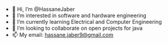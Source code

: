 - 👋 Hi, I’m @HassaneJaber
- 👀 I’m interested in software and hardware engineering
- 🌱 I’m currently learning Electrical and Computer Engineering
- 💞️ I’m looking to collaborate on open projects for java
- 📫  My email: hassane.jaber9@gmail.com

<!---
HassaneJaber/HassaneJaber is a ✨ special ✨ repository because its `README.md` (this file) appears on your GitHub profile.
You can click the Preview link to take a look at your changes.
--->
